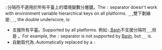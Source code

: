 <span data-ttu-id="c7e6e-101">`:`分隔符不適用於所有平臺上的環境變數分層鍵。</span><span class="sxs-lookup"><span data-stu-id="c7e6e-101">The `:` separator doesn't work with environment variable hierarchical keys on all platforms.</span></span> <span data-ttu-id="c7e6e-102">`__`,雙下劃線是:</span><span class="sxs-lookup"><span data-stu-id="c7e6e-102">`__`, the double underscore, is:</span></span>

* <span data-ttu-id="c7e6e-103">支援所有平臺。</span><span class="sxs-lookup"><span data-stu-id="c7e6e-103">Supported by all platforms.</span></span> <span data-ttu-id="c7e6e-104">例如`:`[,Bash](https://linuxhint.com/bash-environment-variables/)不支援分隔符`__`,但是 。</span><span class="sxs-lookup"><span data-stu-id="c7e6e-104">For example, the `:` separator is not supported by [Bash](https://linuxhint.com/bash-environment-variables/), but `__` is.</span></span>
* <span data-ttu-id="c7e6e-105">自動取代為`:`</span><span class="sxs-lookup"><span data-stu-id="c7e6e-105">Automatically replaced by a `:`</span></span>